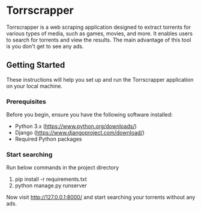 # Torrscrapper

Torrscrapper is a web scraping application designed to extract torrents for various types of media, such as games, movies, and more. It enables users to search for torrents and view the results. The main advantage of this tool is you don't get to see any ads. 

## Getting Started

These instructions will help you set up and run the Torrscrapper application on your local machine.

### Prerequisites

Before you begin, ensure you have the following software installed:

- Python 3.x (https://www.python.org/downloads/)
- Django (https://www.djangoproject.com/download/)
- Required Python packages


### Start searching
Run below commands in the project directory
1. pip install -r requirements.txt
2. python manage.py runserver

Now visit http://127.0.0.1:8000/ and start searching your torrents without any ads.

